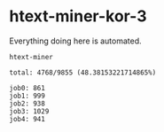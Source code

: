 # htext-miner-kor-3

Everything doing here is automated.

```
htext-miner

total: 4768/9855 (48.38153221714865%)

job0: 861
job1: 999
job2: 938
job3: 1029
job4: 941
```